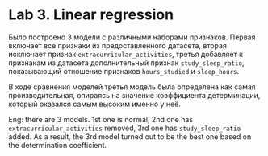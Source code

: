 # Lab 3. Linear regression

Было построено 3 модели с различными наборами признаков.
Первая включает все признаки из предоставленного датасета,
вторая исключает признак `extracurricular_activities`,
третья добавляет к признакам из датасета дополнительный признак
`study_sleep_ratio`, показывающий отношение признаков
`hours_studied` и `sleep_hours`.

В ходе сравнения моделей третья модель была определена как
самая производительная, опираясь на значение
коэффициента детерминации, который оказался самым
высоким именно у неё.

Eng: there are 3 models. 1st one is normal, 2nd one has
`extracurricular_activities` removed, 3rd one has 
`study_sleep_ratio` added. As a result, the 3rd model
turned out to be the best one based on the
determination coefficient.
